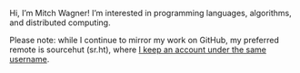 Hi, I’m Mitch Wagner! I’m interested in programming languages, algorithms, and distributed computing.

Please note: while I continue to mirror my work on GitHub, my preferred remote is sourcehut (sr.ht), where [I keep an account under the same username](https://git.sr.ht/~mitchwagner).
